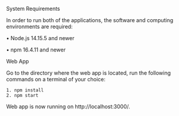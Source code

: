 System Requirements

In order to run both of the applications, the software and computing environments are required:

• Node.js 14.15.5 and newer

• npm 16.4.11 and newer

Web App

Go to the directory where the web app is located, run the following commands on a terminal of your choice:

    1. npm install
    2. npm start
   Web app is now running on http://localhost:3000/.
